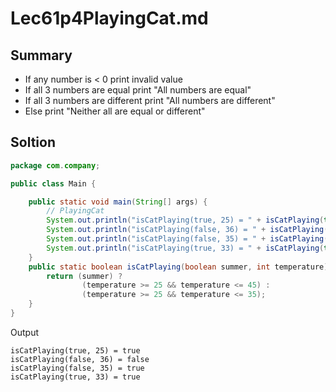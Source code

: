 # Lec61p4PlayingCat.md

## Summary
* If any number is < 0 print invalid value
* If all 3 numbers are equal print "All numbers are equal"
* If all 3 numbers are different print "All numbers are different"
* Else print "Neither all are equal or different"

## Soltion
```java
package com.company;

public class Main {

    public static void main(String[] args) {
        // PlayingCat
        System.out.println("isCatPlaying(true, 25) = " + isCatPlaying(true, 25));
        System.out.println("isCatPlaying(false, 36) = " + isCatPlaying(false, 36));
        System.out.println("isCatPlaying(false, 35) = " + isCatPlaying(false, 35));
        System.out.println("isCatPlaying(true, 33) = " + isCatPlaying(true, 33));
    }
    public static boolean isCatPlaying(boolean summer, int temperature){
        return (summer) ?
                (temperature >= 25 && temperature <= 45) :
                (temperature >= 25 && temperature <= 35);
    }
}
```
Output
```
isCatPlaying(true, 25) = true
isCatPlaying(false, 36) = false
isCatPlaying(false, 35) = true
isCatPlaying(true, 33) = true
```
